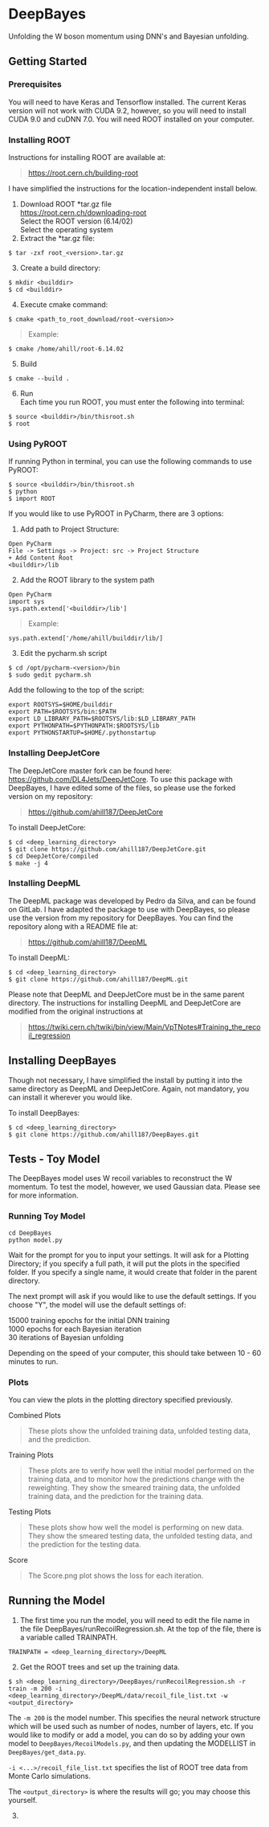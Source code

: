 # DeepBayes

Unfolding the W boson momentum using DNN's and Bayesian unfolding.

## Getting Started

### Prerequisites

You will need to have Keras and Tensorflow installed. The current Keras version will not work with CUDA 9.2, however, so you will need to install CUDA 9.0 and cuDNN 7.0.
You will need ROOT installed on your computer. 

### Installing ROOT

Instructions for installing ROOT are available at: <br>
> https://root.cern.ch/building-root <br>

I have simplified the instructions for the location-independent install below. 

1. Download ROOT *tar.gz file <br>
https://root.cern.ch/downloading-root <br>
Select the ROOT version (6.14/02) <br>
Select the operating system <br>
2. Extract the *tar.gz file:
```
$ tar -zxf root_<version>.tar.gz
```
3. Create a build directory:
```
$ mkdir <builddir>
$ cd <builddir>
```
4. Execute cmake command:
```
$ cmake <path_to_root_download/root-<version>>
```
> Example:
```
$ cmake /home/ahill/root-6.14.02
```
5. Build
```
$ cmake --build .
```
6. Run <br>
Each time you run ROOT, you must enter the following into terminal:
```
$ source <builddir>/bin/thisroot.sh
$ root
```
### Using PyROOT

If running Python in terminal, you can use the following commands to use PyROOT:
```
$ source <builddir>/bin/thisroot.sh
$ python
$ import ROOT
```
If you would like to use PyROOT in PyCharm, there are 3 options:
1. Add path to Project Structure:
```
Open PyCharm
File -> Settings -> Project: src -> Project Structure
+ Add Content Root
<builddir>/lib
```
2. Add the ROOT library to the system path
```
Open PyCharm
import sys
sys.path.extend['<builddir>/lib']
```
> Example:
```
sys.path.extend['/home/ahill/builddir/lib/]
```
3. Edit the pycharm.sh script
```
$ cd /opt/pycharm-<version>/bin
$ sudo gedit pycharm.sh
```
Add the following to the top of the script:
```
export ROOTSYS=$HOME/builddir
export PATH=$ROOTSYS/bin:$PATH
export LD_LIBRARY_PATH=$ROOTSYS/lib:$LD_LIBRARY_PATH
export PYTHONPATH=$PYTHONPATH:$ROOTSYS/lib
export PYTHONSTARTUP=$HOME/.pythonstartup
```
### Installing DeepJetCore

The DeepJetCore master fork can be found here: https://github.com/DL4Jets/DeepJetCore. To use this package with DeepBayes, I have edited some of the files, so please use the forked version on my repository:
> https://github.com/ahill187/DeepJetCore

To install DeepJetCore:
```
$ cd <deep_learning_directory>
$ git clone https://github.com/ahill187/DeepJetCore.git
$ cd DeepJetCore/compiled
$ make -j 4
```
### Installing DeepML

The DeepML package was developed by Pedro da Silva, and can be found on GitLab. I have adapted the package to use with DeepBayes, so please use the version from my repository for DeepBayes. You can find the repository along with a README file at:
> https://github.com/ahill187/DeepML

To install DeepML:
```
$ cd <deep_learning_directory>
$ git clone https://github.com/ahill187/DeepML.git
```
Please note that DeepML and DeepJetCore must be in the same parent directory. The instructions for installing DeepML and DeepJetCore are modified from the original instructions at
> https://twiki.cern.ch/twiki/bin/view/Main/VpTNotes#Training_the_recoil_regression

## Installing DeepBayes

Though not necessary, I have simplified the install by putting it into the same directory as DeepML and DeepJetCore. Again, not mandatory, you can install it wherever you would like. <br>

To install DeepBayes:
```
$ cd <deep_learning_directory>
$ git clone https://github.com/ahill187/DeepBayes.git
```

## Tests - Toy Model

The DeepBayes model uses W recoil variables to reconstruct the W momentum. To test the model, however, we used Gaussian data. Please see <insert link here> for more information.

### Running Toy Model

```
cd DeepBayes
python model.py
```
Wait for the prompt for you to input your settings. It will ask for a Plotting Directory; if you specify a full path, it will put the plots in the specified folder. If you specify a single name, it would create that folder in the parent directory.

The next prompt will ask if you would like to use the default settings. If you choose "Y", the model will use the default settings of:

15000 training epochs for the initial DNN training<br>
1000 epochs for each Bayesian iteration<br>
30 iterations of Bayesian unfolding<br>

Depending on the speed of your computer, this should take between 10 - 60 minutes to run. 

### Plots

You can view the plots in the plotting directory specified previously. <br>

Combined Plots 
> These plots show the unfolded training data, unfolded testing data, and the prediction. 

Training Plots
> These plots are to verify how well the initial model performed on the training data, and to monitor how the predictions change with the reweighting. They show the smeared training data, the unfolded training data, and the prediction for the training data.

Testing Plots
> These plots show how well the model is performing on new data. They show the smeared testing data, the unfolded testing data, and the prediction for the testing data.

Score
> The Score.png plot shows the loss for each iteration.

## Running the Model

1. The first time you run the model, you will need to edit the file name in the file DeepBayes/runRecoilRegression.sh. At the top of the file, there is a variable called TRAINPATH. 
```
TRAINPATH = <deep_learning_directory>/DeepML
```
2. Get the ROOT trees and set up the training data.
```
$ sh <deep_learning_directory>/DeepBayes/runRecoilRegression.sh -r train -m 200 -i <deep_learning_directory>/DeepML/data/recoil_file_list.txt -w <output_directory>
```
The `-m 200` is the model number. This specifies the neural network structure which will be used such as number of nodes, number of layers, etc. If you would like to modify or add a model, you can do so by adding your own model to `DeepBayes/RecoilModels.py`, and then updating the MODELLIST in `DeepBayes/get_data.py`. <br>

`-i <...>/recoil_file_list.txt` specifies the list of ROOT tree data from Monte Carlo simulations. <br>

The `<output_directory>` is where the results will go; you may choose this yourself. 

3. 


